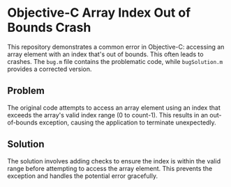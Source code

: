 # Objective-C Array Index Out of Bounds Crash

This repository demonstrates a common error in Objective-C: accessing an array element with an index that's out of bounds.  This often leads to crashes. The `bug.m` file contains the problematic code, while `bugSolution.m` provides a corrected version.

## Problem

The original code attempts to access an array element using an index that exceeds the array's valid index range (0 to count-1). This results in an out-of-bounds exception, causing the application to terminate unexpectedly.

## Solution

The solution involves adding checks to ensure the index is within the valid range before attempting to access the array element.  This prevents the exception and handles the potential error gracefully.
